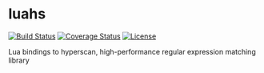 # luahs

[![Build Status][build-status]][travis]
[![Coverage Status][coveralls-badge]][coveralls-page]
[![License][license]](LICENSE)

Lua bindings to hyperscan, high-performance regular expression matching library

[travis]: https://travis-ci.org/starius/luahs
[build-status]: https://travis-ci.org/starius/luahs.png?branch=master
[coveralls-page]: https://coveralls.io/r/starius/luahs
[coveralls-badge]: https://coveralls.io/repos/starius/luahs/badge.png
[license]: https://img.shields.io/badge/License-BSD3-brightgreen.png
